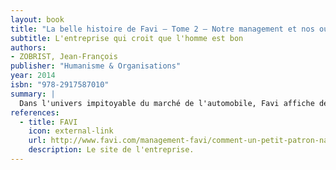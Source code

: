 ```yaml
---
layout: book
title: "La belle histoire de Favi — Tome 2 — Notre management et nos outils"
subtitle: L'entreprise qui croit que l'homme est bon
authors:
- ZOBRIST, Jean-François
publisher: "Humanisme & Organisations"
year: 2014
isbn: "978-2917587010"
summary: |
  Dans l'univers impitoyable du marché de l'automobile, Favi affiche de confortables résultats depuis plus de 25 ans. Les belles histoires de Favi nous indiquent la voie originale d'un management aussi humaniste que performant.
references:
  - title: FAVI
    icon: external-link
    url: http://www.favi.com/management-favi/comment-un-petit-patron-naif-et-paresseux-innove/
    description: Le site de l'entreprise.
---
```

